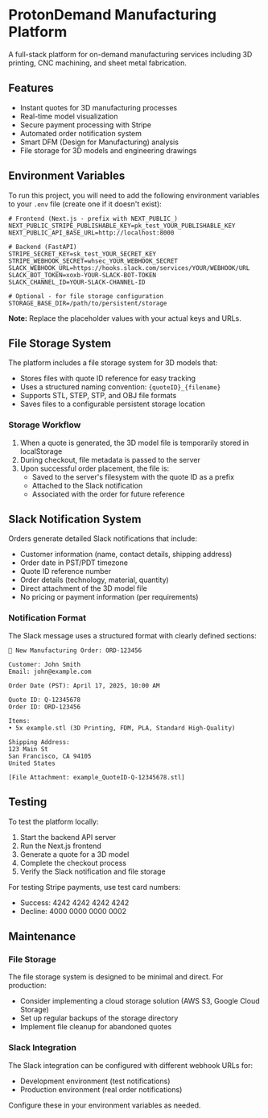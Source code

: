# ProtonDemand Manufacturing Platform

A full-stack platform for on-demand manufacturing services including 3D printing, CNC machining, and sheet metal fabrication.

## Features

- Instant quotes for 3D manufacturing processes
- Real-time model visualization
- Secure payment processing with Stripe
- Automated order notification system
- Smart DFM (Design for Manufacturing) analysis
- File storage for 3D models and engineering drawings

## Environment Variables

To run this project, you will need to add the following environment variables to your `.env` file (create one if it doesn't exist):

```
# Frontend (Next.js - prefix with NEXT_PUBLIC_)
NEXT_PUBLIC_STRIPE_PUBLISHABLE_KEY=pk_test_YOUR_PUBLISHABLE_KEY
NEXT_PUBLIC_API_BASE_URL=http://localhost:8000

# Backend (FastAPI)
STRIPE_SECRET_KEY=sk_test_YOUR_SECRET_KEY
STRIPE_WEBHOOK_SECRET=whsec_YOUR_WEBHOOK_SECRET
SLACK_WEBHOOK_URL=https://hooks.slack.com/services/YOUR/WEBHOOK/URL
SLACK_BOT_TOKEN=xoxb-YOUR-SLACK-BOT-TOKEN
SLACK_CHANNEL_ID=YOUR-SLACK-CHANNEL-ID

# Optional - for file storage configuration
STORAGE_BASE_DIR=/path/to/persistent/storage
```

**Note:** Replace the placeholder values with your actual keys and URLs.

## File Storage System

The platform includes a file storage system for 3D models that:

- Stores files with quote ID reference for easy tracking
- Uses a structured naming convention: `{quoteID}_{filename}`
- Supports STL, STEP, STP, and OBJ file formats
- Saves files to a configurable persistent storage location

### Storage Workflow

1. When a quote is generated, the 3D model file is temporarily stored in localStorage
2. During checkout, file metadata is passed to the server
3. Upon successful order placement, the file is:
   - Saved to the server's filesystem with the quote ID as a prefix
   - Attached to the Slack notification
   - Associated with the order for future reference

## Slack Notification System

Orders generate detailed Slack notifications that include:

- Customer information (name, contact details, shipping address)
- Order date in PST/PDT timezone
- Quote ID reference number
- Order details (technology, material, quantity)
- Direct attachment of the 3D model file
- No pricing or payment information (per requirements)

### Notification Format

The Slack message uses a structured format with clearly defined sections:

```
🧱 New Manufacturing Order: ORD-123456

Customer: John Smith
Email: john@example.com

Order Date (PST): April 17, 2025, 10:00 AM

Quote ID: Q-12345678
Order ID: ORD-123456

Items:
• 5x example.stl (3D Printing, FDM, PLA, Standard High-Quality)

Shipping Address:
123 Main St
San Francisco, CA 94105
United States

[File Attachment: example_QuoteID-Q-12345678.stl]
```

## Testing

To test the platform locally:

1. Start the backend API server
2. Run the Next.js frontend
3. Generate a quote for a 3D model
4. Complete the checkout process
5. Verify the Slack notification and file storage

For testing Stripe payments, use test card numbers:
- Success: 4242 4242 4242 4242
- Decline: 4000 0000 0000 0002

## Maintenance

### File Storage

The file storage system is designed to be minimal and direct. For production:

- Consider implementing a cloud storage solution (AWS S3, Google Cloud Storage)
- Set up regular backups of the storage directory
- Implement file cleanup for abandoned quotes

### Slack Integration

The Slack integration can be configured with different webhook URLs for:
- Development environment (test notifications)
- Production environment (real order notifications)

Configure these in your environment variables as needed.